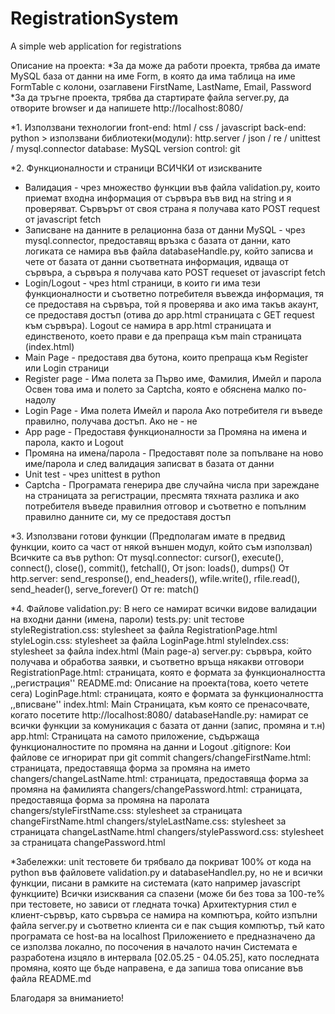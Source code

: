 # RegistrationSystem
A simple web application for registrations

Описание на проекта:
*За да може да работи проекта, трябва да имате MySQL база от данни на име Form, в която да има таблица на име FormTable с колони, озаглавени FirstName, LastName, Email, Password
*За да тръгне проекта, трябва да стартирате файла server.py, да отворите browser и да напишете http://localhost:8080/ 

*1. Използвани технологии
front-end: html / css / javascript
back-end: python > използвани библиотеки(модули): http.server / json / re / unittest / mysql.connector
database: MySQL
version control: git

*2. Функционалности и страници
ВСИЧКИ от изискваните
- Валидация - чрез множество функции във файла validation.py, които приемат входна информация от сървъра във вид на string и я проверяват.
Сървърът от своя страна я получава като POST request от javascript fetch
- Записване на данните в релационна база от данни MySQL - чрез mysql.connector, предоставящ връзка с базата от данни, като логиката се намира във файла databaseHandle.py,
който записва и чете от базата от данни съответната информация, идваща от сървъра, а сървъра я получава като POST requeset от javascript fetch
- Login/Logout - чрез html страници, в които ги има тези функционалности и съответно потребителя въвежда информация, тя се предоставя на сървъра, той я проверява и ако има такъв акаунт,
се предоставя достъп (отива до app.html страницата с GET request към сървъра). Logout се намира в app.html страницата и единственото, което прави е да препраща към main страницата (index.html)
- Main Page - предоставя два бутона, които препраща към Register или Login страници
- Register page - Има полета за Първо име, Фамилия, Имейл и парола
Освен това има и полето за Captcha, която е обяснена малко по-надолу
- Login Page - Има полета Имейл и парола
Ако потребителя ги въведе правилно, получава достъп. Ако не - не
- App page - Предоставя функционалности за Промяна на имена и парола, както и Logout
- Промяна на имена/парола - Предоставят поле за попълване на ново име/парола и след валидация записват в базата от данни
- Unit test - чрез unittest в python
- Captcha - Програмата генерира две случайна числа при зареждане на страницата за регистрации, пресмята тяхната разлика и ако потребителя въведе правилния отговор и съответно е попълним правилно данните си, му се предоставя достъп 

*3. Използвани готови функции
(Предполагам имате в предвид функции, които са част от някой външен модул, който съм използвал)
Всичките са във python:
От mysql.connector: cursor(), execute(), connect(), close(), commit(), fetchall(), 
От json: loads(), dumps()
От http.server: send_response(), end_headers(), wfile.write(), rfile.read(), send_header(), serve_forever()
От re: match()

*4. Файлове
validation.py: В него се намират всички видове валидации на входни данни (имена, пароли)
tests.py: unit тестове
styleRegistration.css: stylesheet за файла RegistrationPage.html
styleLogin.css: stylesheet за файла LoginPage.html
styleIndex.css: stylesheet за файла index.html (Main page-a)
server.py: сървъра, който получава и обработва заявки, и съответно връща някакви отговори
RegistrationPage.html: страницата, която е формата за функционалността ,,регистрация''
README.md: Описание на проекта(това, което четете сега)
LoginPage.html: страницата, която е формата за функционалността ,,вписване''
index.html: Main Страницата, към която се пренасочвате, когато посетите http://localhost:8080/
databaseHandle.py: намират се всички функции за комуникация с базата от данни (запис, промяна и т.н)
app.html: Страницата на самото приложение, съдържаща функционалностите по промяна на данни и Logout
.gitignore: Кои файлове се игнорират при git commit
changers/changeFirstName.html: страницата, предоставяща форма за промяна на името
changers/changeLastName.html: страницата, предоставяща форма за промяна на фамилията
changers/changePassword.html: страницата, предоставяща форма за промяна на паролата
changers/styleFirstName.css: stylesheet за страницата changeFirstName.html
changers/styleLastName.css: stylesheet за страницата changeLastName.html
changers/stylePassword.css: stylesheet за страницата changePassword.html

*Забележки:
unit тестовете би трябвало да покриват 100% от кода на python във файловете validation.py и databaseHandleл.py, но не и всички функции, писани в рамките на системата (като например javascript функциите)
Всички изисквания са спазени (може би без това за 100-те% при тестовете, но зависи от гледната точка)
Архитектурния стил е клиент-сървър, като сървъра се намира на компютъра, който изпълни файла server.py и съответно клиента си е пак същия компютър, тъй като програмата се host-ва на localhost
Приложението е предназначено да се използва локално, по посочения в началото начин
Системата е разработена изцяло в интервала [02.05.25 - 04.05.25], като последната промяна, която ще бъде направена, е да запиша това описание във файла README.md

Благодаря за вниманието!
